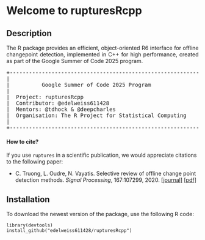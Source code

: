 # Welcome to rupturesRcpp

## Description

<p align="justify"> The R package provides an efficient, object-oriented R6 interface for offline changepoint detection, implemented in C++ for high performance, created as part of the Google Summer of Code 2025 program. </p>


<pre>
+------------------------------------------------------------+
|                                                            |
|          Google Summer of Code 2025 Program                |
|                                                            | 
|  Project: rupturesRcpp                                     |
|  Contributor: @edelweiss611428                             |
|  Mentors: @tdhock & @deepcharles                           |
|  Organisation: The R Project for Statistical Computing     |
|                                                            |
+------------------------------------------------------------+
</pre>


#### How to cite?

If you use `ruptures` in a scientific publication, we would appreciate citations to the following paper:

- C. Truong, L. Oudre, N. Vayatis. Selective review of offline change point detection methods. _Signal Processing_, 167:107299, 2020. [[journal]](https://doi.org/10.1016/j.sigpro.2019.107299) [[pdf]](http://www.laurentoudre.fr/publis/TOG-SP-19.pdf)


## Installation

 To download the newest version of the package, use the following R code: 

```
library(devtools)
install_github("edelweiss611428/rupturesRcpp") 
```
